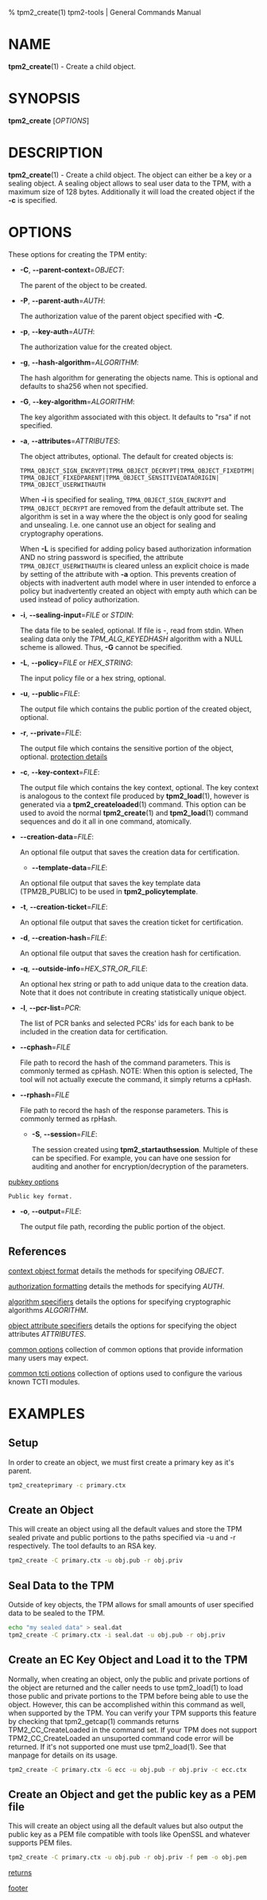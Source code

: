 % tpm2_create(1) tpm2-tools | General Commands Manual

# NAME

**tpm2_create**(1) - Create a child object.

# SYNOPSIS

**tpm2_create** [*OPTIONS*]

# DESCRIPTION

**tpm2_create**(1) - Create a child object. The object can either be a key or
a sealing object. A sealing object allows to seal user data to the TPM, with a
maximum size of 128 bytes. Additionally it will load the created object if the
**-c** is specified.

# OPTIONS

These options for creating the TPM entity:

  * **-C**, **\--parent-context**=_OBJECT_:

    The parent of the object to be created.

  * **-P**, **\--parent-auth**=_AUTH_:

    The authorization value of the parent object specified with **-C**.

  * **-p**, **\--key-auth**=_AUTH_:

    The authorization value for the created object.

  * **-g**, **\--hash-algorithm**=_ALGORITHM_:

    The hash algorithm for generating the objects name. This is optional
    and defaults to sha256 when not specified.

  * **-G**, **\--key-algorithm**=_ALGORITHM_:

    The key algorithm associated with this object. It defaults to "rsa" if not
    specified.

  * **-a**, **\--attributes**=_ATTRIBUTES_:

    The object attributes, optional. The default for created objects is:

    `TPMA_OBJECT_SIGN_ENCRYPT|TPMA_OBJECT_DECRYPT|TPMA_OBJECT_FIXEDTPM|
     TPMA_OBJECT_FIXEDPARENT|TPMA_OBJECT_SENSITIVEDATAORIGIN|
     TPMA_OBJECT_USERWITHAUTH`

    When **-i** is specified for sealing, `TPMA_OBJECT_SIGN_ENCRYPT` and
    `TPMA_OBJECT_DECRYPT` are removed from the default attribute set.
    The algorithm is set in a way where the the object is only good for sealing
    and unsealing. I.e. one cannot use an object for sealing and cryptography
    operations.

    When **-L** is specified for adding policy based authorization information
    AND no string password is specified, the  attribute `TPMA_OBJECT_USERWITHAUTH`
    is cleared unless an explicit choice is made by setting of the attribute
    with **-a** option. This prevents creation of objects with inadvertent auth
    model where in user intended to enforce a policy but inadvertently created
    an object with empty auth which can be used instead of policy authorization.

  * **-i**, **\--sealing-input**=_FILE_ or _STDIN_:

    The data file to be sealed, optional. If file is -, read from stdin.
    When sealing data only the _TPM\_ALG\_KEYEDHASH_ algorithm with a NULL
    scheme is allowed. Thus, **-G** cannot be specified.

  * **-L**, **\--policy**=_FILE_ or _HEX\_STRING_:

    The input policy file or a hex string, optional.

  * **-u**, **\--public**=_FILE_:

    The output file which contains the public portion of the created object,
    optional.

  * **-r**, **\--private**=_FILE_:

    The output file which contains the sensitive portion of the object,
    optional.
    [protection details](common/protection-details.md)


  * **-c**, **\--key-context**=_FILE_:

    The output file which contains the key context, optional. The key context is
    analogous to the context file produced by **tpm2_load**(1), however is
    generated via a **tpm2_createloaded**(1) command. This option can be used to
    avoid the normal **tpm2_create**(1) and **tpm2_load**(1) command sequences
    and do it all in one command, atomically.

  * **\--creation-data**=_FILE_:

    An optional file output that saves the creation data for certification.

    * **\--template-data**=_FILE_:

    An optional file output that saves the key template data (TPM2B_PUBLIC) to
    be used in **tpm2_policytemplate**.

  * **-t**, **\--creation-ticket**=_FILE_:

    An optional file output that saves the creation ticket for certification.

  * **-d**, **\--creation-hash**=_FILE_:

    An optional file output that saves the creation hash for certification.

  * **-q**, **\--outside-info**=_HEX\_STR\_OR\_FILE_:

    An optional hex string or path to add unique data to the creation data.
    Note that it does not contribute in creating statistically unique object.

  * **-l**, **\--pcr-list**=_PCR_:

    The list of PCR banks and selected PCRs' ids for each bank to be included in
    the creation data for certification.

  * **\--cphash**=_FILE_

    File path to record the hash of the command parameters. This is commonly
    termed as cpHash. NOTE: When this option is selected, The tool will not
    actually execute the command, it simply returns a cpHash.

* **\--rphash**=_FILE_

     File path to record the hash of the response parameters. This is commonly
     termed as rpHash.

  * **-S**, **\--session**=_FILE_:

    The session created using **tpm2_startauthsession**. Multiple of these can
    be specified. For example, you can have one session for auditing and another
    for encryption/decryption of the parameters.

[pubkey options](common/pubkey.md)

    Public key format.

  * **-o**, **\--output**=_FILE_:

    The output file path, recording the public portion of the object.

## References

[context object format](common/ctxobj.md) details the methods for specifying
_OBJECT_.

[authorization formatting](common/authorizations.md) details the methods for
specifying _AUTH_.

[algorithm specifiers](common/alg.md) details the options for specifying
cryptographic algorithms _ALGORITHM_.

[object attribute specifiers](common/obj-attrs.md) details the options for
specifying the object attributes _ATTRIBUTES_.

[common options](common/options.md) collection of common options that provide
information many users may expect.

[common tcti options](common/tcti.md) collection of options used to configure
the various known TCTI modules.

# EXAMPLES

## Setup

In order to create an object, we must first create a primary key as it's parent.
```bash
tpm2_createprimary -c primary.ctx
```

## Create an Object

This will create an object using all the default values and store the TPM sealed
private and public portions to the paths specified via -u and -r respectively.
The tool defaults to an RSA key.

```bash
tpm2_create -C primary.ctx -u obj.pub -r obj.priv
```

## Seal Data to the TPM

Outside of key objects, the TPM allows for small amounts of user specified data
to be sealed to the TPM.

```bash
echo "my sealed data" > seal.dat
tpm2_create -C primary.ctx -i seal.dat -u obj.pub -r obj.priv
```

## Create an EC Key Object and Load it to the TPM

Normally, when creating an object, only the public and private portions of the
object are returned and the caller needs to use tpm2\_load(1) to load those
public and private portions to the TPM before being able to use the object.
However, this can be accomplished within this command as well, when supported
by the TPM. You can verify your TPM supports this feature by checking
that tpm2\_getcap(1) commands returns TPM2\_CC\_CreateLoaded in the command set.
If your TPM does not support TPM2\_CC\_CreateLoaded an unsuported command code
error will be returned. If it's not supported one must use tpm2\_load(1). See
that manpage for details on its usage.

```bash
tpm2_create -C primary.ctx -G ecc -u obj.pub -r obj.priv -c ecc.ctx
```

## Create an Object and get the public key as a PEM file

This will create an object using all the default values but also output the
public key as a PEM file compatible with tools like OpenSSL and whatever supports
PEM files.

```bash
tpm2_create -C primary.ctx -u obj.pub -r obj.priv -f pem -o obj.pem
```

[returns](common/returns.md)

[footer](common/footer.md)
